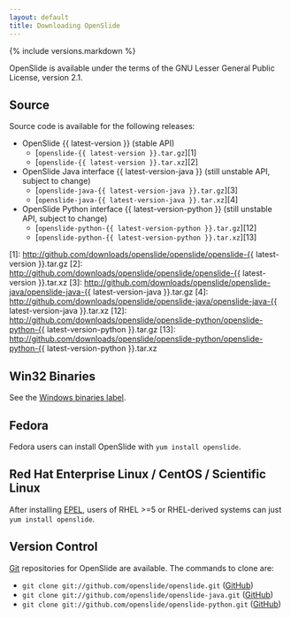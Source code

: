 ```yaml
---
layout: default
title: Downloading OpenSlide
---
```


{% include versions.markdown %}

OpenSlide is available under the terms of the GNU Lesser General Public License, version 2.1.

Source
------

Source code is available for the following releases:

 * OpenSlide {{ latest-version }} (stable API)
   * [`openslide-{{ latest-version }}.tar.gz`][1]
   * [`openslide-{{ latest-version }}.tar.xz`][2]
 * OpenSlide Java interface {{ latest-version-java }} (still unstable API, subject to change)
   * [`openslide-java-{{ latest-version-java }}.tar.gz`][3]
   * [`openslide-java-{{ latest-version-java }}.tar.xz`][4]
 * OpenSlide Python interface {{ latest-version-python }} (still unstable API, subject to change)
   * [`openslide-python-{{ latest-version-python }}.tar.gz`][12]
   * [`openslide-python-{{ latest-version-python }}.tar.xz`][13]

[1]: http://github.com/downloads/openslide/openslide/openslide-{{ latest-version }}.tar.gz
[2]: http://github.com/downloads/openslide/openslide/openslide-{{ latest-version }}.tar.xz
[3]: http://github.com/downloads/openslide/openslide-java/openslide-java-{{ latest-version-java }}.tar.gz
[4]: http://github.com/downloads/openslide/openslide-java/openslide-java-{{ latest-version-java }}.tar.xz
[12]: http://github.com/downloads/openslide/openslide-python/openslide-python-{{ latest-version-python }}.tar.gz
[13]: http://github.com/downloads/openslide/openslide-python/openslide-python-{{ latest-version-python }}.tar.xz


Win32 Binaries
--------------
See the [Windows binaries label][5].

[5]: http://github.com/openslide/openslide/issues/labels/Windows%20binaries


Fedora
------
Fedora users can install OpenSlide with `yum install openslide`.

Red Hat Enterprise Linux / CentOS / Scientific Linux
----------------------------------------------------
After installing [EPEL][7], users of RHEL >=5 or RHEL-derived systems can just `yum install openslide`.

[7]: https://fedoraproject.org/wiki/EPEL

Version Control
---------------
[Git][8] repositories for OpenSlide are available. The commands to clone are:

 * `git clone git://github.com/openslide/openslide.git` ([GitHub][9])
 * `git clone git://github.com/openslide/openslide-java.git` ([GitHub][10])
 * `git clone git://github.com/openslide/openslide-python.git` ([GitHub][11])

[8]: http://git-scm.com/
[9]: http://github.com/openslide/openslide
[10]: http://github.com/openslide/openslide-java
[11]: http://github.com/openslide/openslide-python
